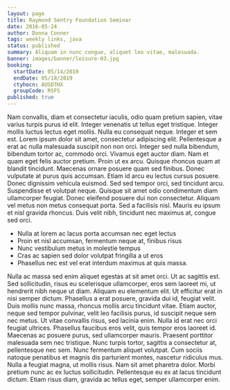 ```yaml
---
layout: page
title: Raymond Sentry Foundation Seminar
date: 2016-05-24
author: Donna Conner
tags: weekly links, java
status: published
summary: Aliquam in nunc congue, aliquet leo vitae, malesuada.
banner: images/banner/leisure-03.jpg
booking:
  startDate: 05/14/2019
  endDate: 05/18/2019
  ctyhocn: AUSDTHX
  groupCode: RSFS
published: true
---
```

Nam convallis, diam et consectetur iaculis, odio quam pretium sapien, vitae varius turpis purus id elit. Integer venenatis ut tellus eget tristique. Integer mollis luctus lectus eget mollis. Nulla eu consequat neque. Integer et sem est. Lorem ipsum dolor sit amet, consectetur adipiscing elit. Pellentesque a erat ac nulla malesuada suscipit non non orci. Integer sed nulla bibendum, bibendum tortor ac, commodo orci. Vivamus eget auctor diam. Nam et quam eget felis auctor pretium. Proin ut ex arcu. Quisque rhoncus quam at blandit tincidunt.
Maecenas ornare posuere quam sed finibus. Donec vulputate at purus quis accumsan. Etiam id arcu eu lectus cursus posuere. Donec dignissim vehicula euismod. Sed sed tempor orci, sed tincidunt arcu. Suspendisse et volutpat neque. Quisque sit amet odio condimentum diam ullamcorper feugiat. Donec eleifend posuere dui non consectetur. Aliquam vel metus non metus consequat porta. Sed a facilisis nisl. Mauris eu ipsum et nisl gravida rhoncus. Duis velit nibh, tincidunt nec maximus at, congue sed orci.

* Nulla at lorem ac lacus porta accumsan nec eget lectus
* Proin et nisl accumsan, fermentum neque at, finibus risus
* Nunc vestibulum metus in molestie tempus
* Cras ac sapien sed dolor volutpat fringilla a ut eros
* Phasellus nec est vel erat interdum maximus at quis massa.

Nulla ac massa sed enim aliquet egestas at sit amet orci. Ut ac sagittis est. Sed sollicitudin, risus eu scelerisque ullamcorper, eros sem laoreet mi, ut hendrerit nibh neque ut diam. Aliquam eu elementum elit. Ut efficitur erat in nisi semper dictum. Phasellus a erat posuere, gravida dui id, feugiat velit. Duis mollis nunc massa, rhoncus mollis arcu tincidunt vitae.
Etiam auctor, neque sed tempor pulvinar, velit leo facilisis purus, id suscipit neque sem nec metus. Ut vitae convallis risus, sed lacinia enim. Nulla id erat nec orci feugiat ultrices. Phasellus faucibus eros velit, quis tempor eros laoreet id. Maecenas ac posuere purus, sed ullamcorper mauris. Praesent porttitor malesuada sem nec tristique. Nunc turpis tortor, sagittis a consectetur at, pellentesque nec sem. Nunc fermentum aliquet volutpat. Cum sociis natoque penatibus et magnis dis parturient montes, nascetur ridiculus mus. Nulla a feugiat magna, ut mollis risus. Nam sit amet pharetra dolor. Morbi pretium nunc ac ex luctus sollicitudin. Pellentesque eu ex at lacus tincidunt dictum. Etiam risus diam, gravida ac tellus eget, semper ullamcorper enim.
